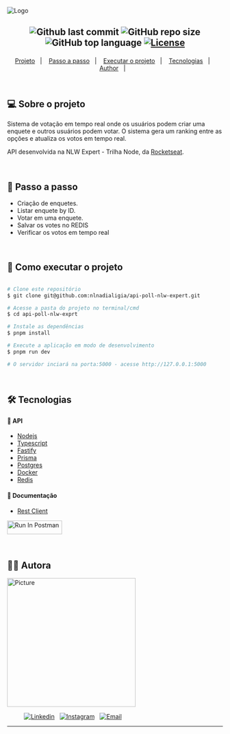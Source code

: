 ![Logo](https://ik.imagekit.io/l7cwocexhc/crud-flask/api-poll.png?updatedAt=1707236062057)

<h2  align="center">

![Github last commit](https://img.shields.io/github/last-commit/nlnadialigia/api-poll-nlw-expert?color=004aad&style=plastic)
![GitHub repo size](https://img.shields.io/github/repo-size/nlnadialigia/api-poll-nlw-expert?color=004aad&style=plastic)
![GitHub top language](https://img.shields.io/github/languages/top/nlnadialigia/api-poll-nlw-expert?style=plastic&color=004aad)
[![License](https://img.shields.io/github/license/nlnadialigia/api-poll-nlw-expert?color=004aad&logoColor=004aad&style=plastic)](./LICENSE)

</h2>
<p align="center">
  <a href="#💻-sobre-projeto">Projeto</a>&nbsp;&nbsp;&nbsp;|&nbsp;&nbsp;&nbsp;
  <a href="#📎-passo-a-passo">Passo a passo</a>&nbsp;&nbsp;&nbsp;|&nbsp;&nbsp;&nbsp;
  <a href="#🚀-como-executar-o-projeto">Executar o projeto</a>&nbsp;&nbsp;&nbsp;|&nbsp;&nbsp;&nbsp;
  <a href="#🛠-tecnologias">Tecnologias</a>&nbsp;&nbsp;&nbsp;|&nbsp;&nbsp;&nbsp;
  <a href="#-author">Author</a>&nbsp;&nbsp;&nbsp;|&nbsp;&nbsp;&nbsp;
</p>

<br>

## 💻 Sobre o projeto

Sistema de votação em tempo real onde os usuários podem criar uma enquete e outros usuários podem votar. O sistema gera um ranking entre as opções e atualiza os votos em tempo real.

API desenvolvida na NLW Expert - Trilha Node, da [Rocketseat](https://www.rocketseat.com.br/).

<!-- ![Em construção](https://ik.imagekit.io/l7cwocexhc/crud-flask/em-contrucao.png?updatedAt=1706705289779) -->

<br>

## 📎 Passo a passo

- Criação de enquetes.
- Listar enquete by ID.
- Votar em uma enquete.
- Salvar os votes no REDIS
- Verificar os votos em tempo real

<br>

## 🚀 Como executar o projeto

```bash

# Clone este repositório
$ git clone git@github.com:nlnadialigia/api-poll-nlw-expert.git

# Acesse a pasta do projeto no terminal/cmd
$ cd api-poll-nlw-exprt

# Instale as dependências
$ pnpm install

# Execute a aplicação em modo de desenvolvimento
$ pnpm run dev

# O servidor inciará na porta:5000 - acesse http://127.0.0.1:5000

```

<br>

## 🛠 Tecnologias

#### 🎲 API

- [Nodejs](https://nodejs.org)
- [Typescript](https://typescriptlang.org)
- [Fastify](https://fatify.dev)
- [Prisma](https://prisma.io)
- [Postgres](https://postgresql.org)
- [Docker](https://www.docker.com)
- [Redis](https://redis.io/)

#### 🎲 Documentação

- [Rest Client](client.http)

[<img src="https://run.pstmn.io/button.svg" alt="Run In Postman" style="width: 128px; height: 32px;">](https://app.getpostman.com/run-collection/14773197-8cdb543e-fab2-448a-8971-104d584c7dfb?action=collection%2Ffork&source=rip_markdown&collection-url=entityId%3D14773197-8cdb543e-fab2-448a-8971-104d584c7dfb%26entityType%3Dcollection%26workspaceId%3Dde85b240-27db-4f14-8466-8486dc2e9600#?env%5Blocal%5D=W3sia2V5IjoiYmFzZVVSTCIsInZhbHVlIjoiaHR0cDovL2xvY2FsaG9zdDo1MDAwIiwiZW5hYmxlZCI6dHJ1ZSwidHlwZSI6ImRlZmF1bHQiLCJzZXNzaW9uVmFsdWUiOiJodHRwOi8vbG9jYWxob3N0OjUwMDAiLCJzZXNzaW9uSW5kZXgiOjB9XQ==)

<br>

## 👩‍💼 Autora

<img src="https://ik.imagekit.io/l7cwocexhc/me/card_nlnadialigia.png?updatedAt=1694126884257" width="300px;" alt="Picture"/>

&nbsp;&nbsp;&nbsp;&nbsp;&nbsp;&nbsp;&nbsp;&nbsp;&nbsp;&nbsp;[![Linkedin](https://img.shields.io/badge/-Linkedin-732a7b?style=plastic&logo=Linkedin&logoColor=white&link=https://www.linkedin.com/in/nlnadialigia/)](https://www.linkedin.com/in/nlnadialigia)&nbsp;&nbsp;
[![Instagram](https://img.shields.io/badge/Instagram-732a7b?style=plastic&logo=instagram&logoColor=white)](https://www.instagram.com/nl.nadia.ligia)&nbsp;&nbsp;
[![Email](https://img.shields.io/badge/-Email-732a7b?style=plastic&logo=Gmail&logoColor=white&link=mailto:nlnadialigia@gmail.com)](mailto:nlnadialigia@gmail.com)&nbsp;&nbsp;

---
